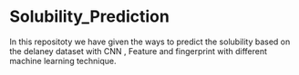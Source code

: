# Solubility_Prediction

In this repositoty we have given the ways to predict the solubility based on the delaney dataset with CNN , Feature and fingerprint with different machine learning technique.
